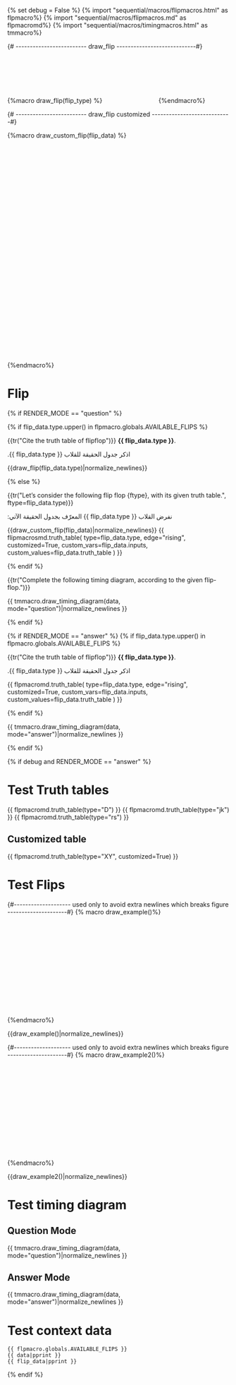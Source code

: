 {% set debug = False %}
{% import "sequential/macros/flipmacros.html" as flpmacro%}
{% import "sequential/macros/flipmacros.md" as flpmacromd%}
{% import "sequential/macros/timingmacros.html" as tmmacro%}


{# -------------------------
draw_flip
----------------------------#}
{%macro draw_flip(flip_type) %}
<svg width="120" height="120" xmlns="http://www.w3.org/2000/svg">
  {{ flpmacro.define_standard_flips() }}
  {{ flpmacro.place_flip(id=flip_type, name="f1", xpos=20, ypos=20)}}
</svg>
{%endmacro%}

{# -------------------------
draw_flip customized
----------------------------#}

{%macro draw_custom_flip(flip_data) %}
<svg width="1200" height="1200" xmlns="http://www.w3.org/2000/svg">
  {{ flpmacro.define_costum_flip(id=flip_data.type, inputs=flip_data.inputs)|normalize_newlines }}
  {{ flpmacro.place_flip(id=flip_data.type, name="f1", xpos=2, ypos=2)|normalize_newlines }}
</svg>
{%endmacro%}
# Flip


{% if RENDER_MODE == "question" %}

{% if flip_data.type.upper() in flpmacro.globals.AVAILABLE_FLIPS %}

 {{tr("Cite the truth table of flipflop")}}  **{{ flip_data.type }}**.

<span dir="rtl" lang="ar">
اذكر جدول الحقيقة للقلاب <span dir="ltr">{{ flip_data.type }}</span>.
</span>


{{draw_flip(flip_data.type)|normalize_newlines}}

{% else %}

{{tr("Let’s consider the following flip flop {ftype}, with its given truth table.", ftype=flip_data.type)}}

<span dir="rtl" lang="ar">
نفرض القلاب {{ flip_data.type }} المعرّف بجدول الحقيقة الآتي:
</span>

{{draw_custom_flip(flip_data)|normalize_newlines}}
{{ flipmacrosmd.truth_table(
    type=flip_data.type,
    edge="rising",
    customized=True,
    custom_vars=flip_data.inputs,
    custom_values=flip_data.truth_table
) }}

{% endif %}

 {{tr("Complete the following timing diagram, according to the given flip-flop.")}} 


<div class="timing-diagram">
{{ tmmacro.draw_timing_diagram(data, mode="question")|normalize_newlines }}
</div>

{% endif %}

{% if RENDER_MODE == "answer" %}
{% if flip_data.type.upper() in flpmacro.globals.AVAILABLE_FLIPS %}

 {{tr("Cite the truth table of flipflop")}}  **{{ flip_data.type }}**.

<span dir="rtl" lang="ar">
اذكر جدول الحقيقة للقلاب <span dir="ltr">{{ flip_data.type }}</span>.
</span>

{{ flpmacromd.truth_table(
    type=flip_data.type,
    edge="rising",
    customized=True,
    custom_vars=flip_data.inputs,
    custom_values=flip_data.truth_table
) }}

{% endif %}

<div class="timing-diagram">

{{ tmmacro.draw_timing_diagram(data, mode="answer")|normalize_newlines }}

</div>

{% endif %}

{% if debug and RENDER_MODE == "answer" %}

# Test Truth tables
{{ flpmacromd.truth_table(type="D") }}
{{ flpmacromd.truth_table(type="jk") }}
{{ flpmacromd.truth_table(type="rs") }}

## Customized table
{{ flpmacromd.truth_table(type="XY", customized=True) }}

# Test Flips
{#--------------------
used only to avoid extra newlines which breaks figure
---------------------#}
{% macro draw_example()%}

<svg width="500" height="200" xmlns="http://www.w3.org/2000/svg">
{{ flpmacro.define_standard_flips()|normalize_newlines }}
{{ flpmacro.define_costum_flip(id="XY", inputs=["X", "Y"])|normalize_newlines }}
{% set step = 100 %}
{% set xstep = 100 %}
{{ flpmacro.place_flip(id="JK", name="JK0", xpos=20, ypos=20)|normalize_newlines }}
{{ flpmacro.place_flip(id="D", name="D0", xpos=20+xstep, ypos=20)|normalize_newlines }}
{{ flpmacro.place_flip(id="RST", name="RS0", xpos=20+2*xstep, ypos=20)|normalize_newlines }}
{{ flpmacro.place_flip(id="JKA", name="JK1", xpos=20+3*xstep, ypos=20)|normalize_newlines }}
{{ flpmacro.place_flip(id="XY", name="JK2", xpos=20+4*xstep, ypos=20)|normalize_newlines }}
</svg>

{%endmacro%}

{{draw_example()|normalize_newlines}}

{#--------------------
used only to avoid extra newlines which breaks figure
---------------------#}
{% macro draw_example2()%}

<svg width="500" height="200" xmlns="http://www.w3.org/2000/svg">
{% set step = 100 %}
{% set xstep = 100 %}
{{ flpmacro.place_flip(id="JK", name="JK0", xpos=20, ypos=20)|normalize_newlines }}
{{ flpmacro.place_flip(id="D", name="D0", xpos=20+xstep, ypos=20)|normalize_newlines }}
{{ flpmacro.place_flip(id="RST", name="RS0", xpos=20+2*xstep, ypos=20)|normalize_newlines }}
</svg>

{%endmacro%}

{{draw_example2()|normalize_newlines}}
# Test timing diagram

## Question Mode

{{ tmmacro.draw_timing_diagram(data, mode="question")|normalize_newlines  }}

## Answer Mode

{{ tmmacro.draw_timing_diagram(data, mode="answer")|normalize_newlines  }}

# Test context data
```
{{ flpmacro.globals.AVAILABLE_FLIPS }}
{{ data|pprint }}
{{ flip_data|pprint }}
```
{% endif %}
